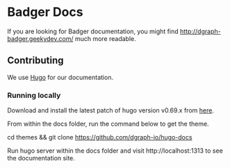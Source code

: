 # Badger Docs

If you are looking for Badger documentation, you might find http://dgraph-badger.geekydev.com/ much more readable.

## Contributing

We use [Hugo](https://gohugo.io/) for our documentation.

### Running locally

 Download and install the latest patch of hugo version v0.69.x from [here](https://github.com/gohugoio/hugo/releases/).


From within the docs folder, run the command below to get the theme.

cd themes && git clone https://github.com/dgraph-io/hugo-docs

Run hugo server within the docs folder and visit http://localhost:1313 to see the documentation site.